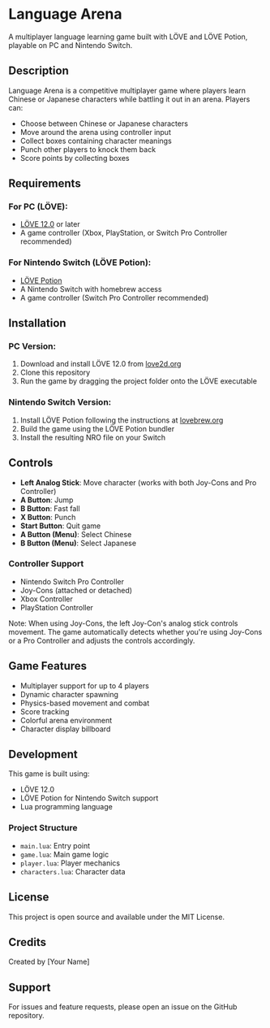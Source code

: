 # Language Arena

A multiplayer language learning game built with LÖVE and LÖVE Potion, playable on PC and Nintendo Switch.

## Description

Language Arena is a competitive multiplayer game where players learn Chinese or Japanese characters while battling it out in an arena. Players can:
- Choose between Chinese or Japanese characters
- Move around the arena using controller input
- Collect boxes containing character meanings
- Punch other players to knock them back
- Score points by collecting boxes

## Requirements

### For PC (LÖVE):
- [LÖVE 12.0](https://love2d.org/) or later
- A game controller (Xbox, PlayStation, or Switch Pro Controller recommended)

### For Nintendo Switch (LÖVE Potion):
- [LÖVE Potion](https://lovebrew.org/)
- A Nintendo Switch with homebrew access
- A game controller (Switch Pro Controller recommended)

## Installation

### PC Version:
1. Download and install LÖVE 12.0 from [love2d.org](https://love2d.org/)
2. Clone this repository
3. Run the game by dragging the project folder onto the LÖVE executable

### Nintendo Switch Version:
1. Install LÖVE Potion following the instructions at [lovebrew.org](https://lovebrew.org/)
2. Build the game using the LÖVE Potion bundler
3. Install the resulting NRO file on your Switch

## Controls

- **Left Analog Stick**: Move character (works with both Joy-Cons and Pro Controller)
- **A Button**: Jump
- **B Button**: Fast fall
- **X Button**: Punch
- **Start Button**: Quit game
- **A Button (Menu)**: Select Chinese
- **B Button (Menu)**: Select Japanese

### Controller Support
- Nintendo Switch Pro Controller
- Joy-Cons (attached or detached)
- Xbox Controller
- PlayStation Controller

Note: When using Joy-Cons, the left Joy-Con's analog stick controls movement. The game automatically detects whether you're using Joy-Cons or a Pro Controller and adjusts the controls accordingly.

## Game Features

- Multiplayer support for up to 4 players
- Dynamic character spawning
- Physics-based movement and combat
- Score tracking
- Colorful arena environment
- Character display billboard

## Development

This game is built using:
- LÖVE 12.0
- LÖVE Potion for Nintendo Switch support
- Lua programming language

### Project Structure
- `main.lua`: Entry point
- `game.lua`: Main game logic
- `player.lua`: Player mechanics
- `characters.lua`: Character data

## License

This project is open source and available under the MIT License.

## Credits

Created by [Your Name]

## Support

For issues and feature requests, please open an issue on the GitHub repository. 